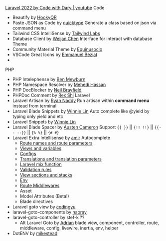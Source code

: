 
[Laravel 2022 by Code with Dary | youtube](https://www.youtube.com/watch?v=KAUxgUvC514)
Code
- Beautify by [HookyQR](https://marketplace.visualstudio.com/publishers/HookyQR)
- Paste JSON as Code by [quicktype](https://marketplace.visualstudio.com/publishers/quicktype)
	Generate a class based on json via command menu
- Tailwind CSS IntelliSense by [Tailwind Labs](https://marketplace.visualstudio.com/publishers/bradlc)
- Database Client by [Weijan Chen](https://marketplace.visualstudio.com/publishers/cweijan)
	Interface for interact with database
Theme
- Community Material Theme by [Equinusocio](https://marketplace.visualstudio.com/publishers/Equinusocio)
- VSCode Great Icons by [Emmanuel Béziat](https://marketplace.visualstudio.com/publishers/emmanuelbeziat)
- 
PHP
- PHP Intelephense by [Ben Mewburn](https://marketplace.visualstudio.com/publishers/bmewburn)
- PHP Namespace Resolver by [Mehedi Hassan](https://marketplace.visualstudio.com/publishers/MehediDracula)
- PHP DocBlocker by [Neil Brayfield](https://marketplace.visualstudio.com/publishers/neilbrayfield)
- PHPDoc Comment by [Rex Shi](https://marketplace.visualstudio.com/publishers/rexshi)
Laravel
- Laravel Artisan by [Ryan Naddy](https://marketplace.visualstudio.com/publishers/ryannaddy)
	Run artisan within **command menu** instead from terminal
- Laravel Blade Snippets by [Winnie Lin](https://marketplace.visualstudio.com/publishers/onecentlin)
	Auto complete like @yield by typing only yield and etc
- Laravel Snippets by [Winnie Lin](https://marketplace.visualstudio.com/publishers/onecentlin)
- Laravel Blade Spacer by [Austen Cameron](https://marketplace.visualstudio.com/publishers/austenc)
	Support `{{ }}` || `{!! !!}` || `{{-- --}}` || `{% %}` || `{# #}`
- Laravel Extra Intellisense by [amir](https://marketplace.visualstudio.com/publishers/amiralizadeh9480)
	Autocomplete 
	- [Route names and route parameters](https://marketplace.visualstudio.com/items?itemName=amiralizadeh9480.laravel-extra-intellisense#route-names-and-route-parameters)
	- [Views and variables](https://marketplace.visualstudio.com/items?itemName=amiralizadeh9480.laravel-extra-intellisense#views-and-variables)
	- [Configs](https://marketplace.visualstudio.com/items?itemName=amiralizadeh9480.laravel-extra-intellisense#configs)
	- [Translations and translation parameters](https://marketplace.visualstudio.com/items?itemName=amiralizadeh9480.laravel-extra-intellisense#translations-and-translation-parameters)
	- [Laravel mix function](https://marketplace.visualstudio.com/items?itemName=amiralizadeh9480.laravel-extra-intellisense#laravel-mix-function)
	- [Validation rules](https://marketplace.visualstudio.com/items?itemName=amiralizadeh9480.laravel-extra-intellisense#validation-rules)
	- [View sections and stacks](https://marketplace.visualstudio.com/items?itemName=amiralizadeh9480.laravel-extra-intellisense#view-sections-and-stacks)
	- [Env](https://marketplace.visualstudio.com/items?itemName=amiralizadeh9480.laravel-extra-intellisense#env)
	- [Route Middlewares](https://marketplace.visualstudio.com/items?itemName=amiralizadeh9480.laravel-extra-intellisense#route-middlewares)
	- Asset
	- Model Attributes (Beta!)
	- Blade directives
- Laravel goto view by [codingyu](https://marketplace.visualstudio.com/publishers/codingyu)
- laravel-goto-components by [naoray](https://marketplace.visualstudio.com/publishers/naoray)
- laravel-goto-controller by stef-k ?? 
	- Alt Laravel Goto by [Adrian](https://marketplace.visualstudio.com/publishers/absszero)
		blade view, component, controller, route, middleware, config, livewire, inertia, env, helper
- DotENV by [mikestead](https://marketplace.visualstudio.com/publishers/mikestead)